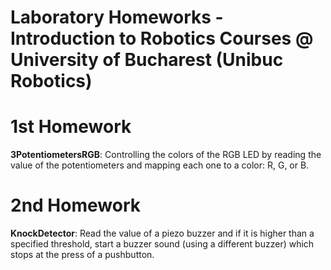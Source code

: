 # Laboratory Homeworks - Introduction to Robotics Courses @ University of Bucharest (Unibuc Robotics)

# 1st Homework
**3PotentiometersRGB**: Controlling the colors of the RGB LED by reading the value of the potentiometers and mapping each one to a color: R, G, or B.

# 2nd Homework
**KnockDetector**: Read the value of a piezo buzzer and if it is higher than a specified threshold, start a buzzer sound (using a different buzzer) which stops at the press of a pushbutton.
